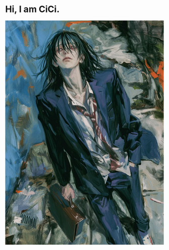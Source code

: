 # Hi, I am CiCi.

<div align="center">
<img hight="100" alt="JPG" align="center" src="IMG_0380.jpg">
</div>

</br>
</br>
</br>
